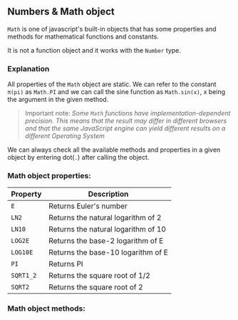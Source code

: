 ## Numbers & Math object

`Math` is one of javascript's built-in objects that has some properties and methods for mathematical functions and constants.

It is not a function object and it works with the `Number` type.

### Explanation

All properties of the `Math` object are static. We can refer to the constant `π(pi)` as `Math.PI` and we can call the sine function as `Math.sin(x)`, x being the argument in the given method.

> Important note: _Some `Math` functions have implementation-dependent precision. This means that the result may differ in different browsers and that the same JavaScript engine can yield different results on a different Operating System_

We can always check all the available methods and properties in a given object by entering dot(`.`) after calling the object.

### Math object properties:

| Property  | Description                         |
| --------- | ----------------------------------- |
| `E`       | Returns Euler's number              |
| `LN2`     | Returns the natural logarithm of 2  |
| `LN10`    | Returns the natural logarithm of 10 |
| `LOG2E`   | Returns the base-2 logarithm of E   |
| `LOG10E`  | Returns the base-10 logarithm of E  |
| `PI`      | Returns PI                          |
| `SQRT1_2` | Returns the square root of 1/2      |
| `SQRT2`   | Returns the square root of 2        |

### Math object methods:
